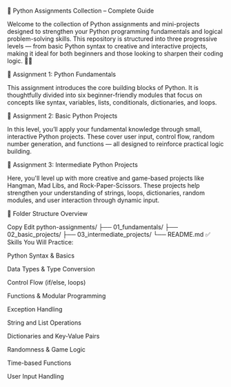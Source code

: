 
🐍 Python Assignments Collection – Complete Guide

Welcome to the collection of Python assignments and mini-projects designed to strengthen your Python programming fundamentals and logical problem-solving skills. This repository is structured into three progressive levels — from basic Python syntax to creative and interactive projects, making it ideal for both beginners and those looking to sharpen their coding logic. 🚀💡

📘 Assignment 1: Python Fundamentals

This assignment introduces the core building blocks of Python. It is thoughtfully divided into six beginner-friendly modules that focus on concepts like syntax, variables, lists, conditionals, dictionaries, and loops.

📗 Assignment 2: Basic Python Projects

In this level, you’ll apply your fundamental knowledge through small, interactive Python projects. These cover user input, control flow, random number generation, and functions — all designed to reinforce practical logic building.

📕 Assignment 3: Intermediate Python Projects

Here, you'll level up with more creative and game-based projects like Hangman, Mad Libs, and Rock-Paper-Scissors. These projects help strengthen your understanding of strings, loops, dictionaries, random modules, and user interaction through dynamic input.

📁 Folder Structure Overview

Copy
Edit
python-assignments/
├── 01_fundamentals/
├── 02_basic_projects/
├── 03_intermediate_projects/
└── README.md
✅ Skills You Will Practice:

Python Syntax & Basics

Data Types & Type Conversion

Control Flow (if/else, loops)

Functions & Modular Programming

Exception Handling

String and List Operations

Dictionaries and Key-Value Pairs

Randomness & Game Logic

Time-based Functions

User Input Handling

